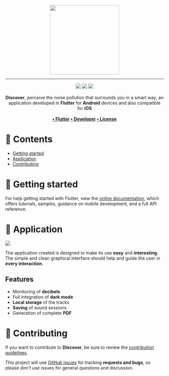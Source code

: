 <p align="center">
  <img src="https://i.imgur.com/kcSUNZB.png" width="220">
</p>

---

<p align="center">
<img src="https://forthebadge.com/images/badges/built-with-love.svg"/>
<img src="https://forthebadge.com/images/badges/built-for-android.svg"/>
<img src="https://forthebadge.com/images/badges/cc-0.svg"/><br><br>
    <b>Discover</b>, perceive the noise pollution that surrounds you in a smart way, an application developed in <b>Flutter</b> for <b>Android</b> devices and also compatible for <b>iOS</b>
    <br><br><b>
<a href="https://www.flutter.dev/">• Flutter</a>
<a href="http://francescocoppola.me/">• Developer</a>
<a href="https://it.wikipedia.org/wiki/Licenza_MIT">• License</a>
</b></p>

# 📔 Contents

- [Getting started](#start)
- [Application](#tecno)
- [Contributing](#contr)

# 📝 Getting started <a name = "start"></a>

For help getting started with Flutter, view the
[online documentation](https://flutter.dev/docs), which offers tutorials,
samples, guidance on mobile development, and a full API reference.

# 📱 Application <a name = "tecno"></a>

![](https://i.imgur.com/a3ZChh6.png)

The application created is designed to make its use **easy** and **interesting**. The simple and clean graphical interface should help and guide the user in **every interaction**.

## Features

- Monitoring of **decibels**
- Full integration of **dark mode**
- **Local storage** of the tracks
- **Saving** of sound sessions
- Generation of complete **PDF**

# 🧰 Contributing <a name = "contr"></a>

If you want to contribute to **Discover**, be sure to review the [contribution
guidelines](CONTRIBUTING.md).

This project will use [GitHub issues](https://github.com/azzeccagarbugli/discover/issues) for
tracking **requests and bugs**, so please _don't use_ issues for general questions and discussion.
